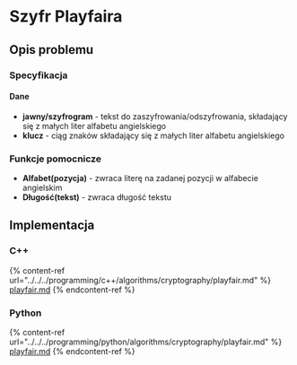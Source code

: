 # Szyfr Playfaira

## Opis problemu

### Specyfikacja

#### Dane

- **jawny/szyfrogram** - tekst do zaszyfrowania/odszyfrowania, składający się z małych liter alfabetu angielskiego
- **klucz** - ciąg znaków składający się z małych liter alfabetu angielskiego

### Funkcje pomocnicze

- **Alfabet(pozycja)** - zwraca literę na zadanej pozycji w alfabecie angielskim
- **Długość(tekst)** - zwraca długość tekstu

## Implementacja

### C++

{% content-ref url="../../../programming/c++/algorithms/cryptography/playfair.md" %}
[playfair.md](../../../programming/c++/algorithms/cryptography/playfair.md)
{% endcontent-ref %}

### Python

{% content-ref url="../../../programming/python/algorithms/cryptography/playfair.md" %}
[playfair.md](../../../programming/python/algorithms/cryptography/playfair.md)
{% endcontent-ref %}
